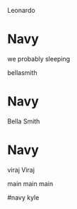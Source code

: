 Leonardo
# Navy
we probably sleeping

 bellasmith
# Navy 
Bella Smith

# Navy
 viraj
Viraj

 main
 main
 main

#navy
kyle
